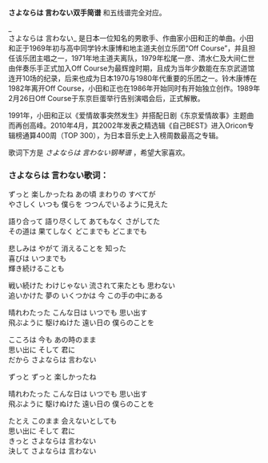 

**さよならは 言わない双手简谱** 和五线谱完全对应。

_  
さよならは 言わない_ 是日本一位知名的男歌手、作曲家小田和正的单曲。小田和正于1969年初与高中同学铃木康博和地主道夫创立乐团“Off
Course”，并且担任该乐团主唱之一，1971年地主道夫离队，1979年松尾一彦、清水仁及大间仁世由伴奏乐手正式加入Off
Course为最辉煌时期，且成为当年少数能在东京武道馆连开10场的纪录，后来也成为日本1970与1980年代重要的乐团之一。铃木康博在1982年离开Off
Course，小田和正也在1986年开始同时有开始独立创作。1989年2月26日Off Course于东京巨蛋举行告别演唱会后，正式解散。

  
1991年，小田和正以《爱情故事突然发生》并搭配日剧《东京爱情故事》主题曲而再创高峰。2010年4月，其2002年发表之精选辑《自己BEST》进入Oricon专辑榜通算400周（TOP
300），为日本音乐史上入榜周数最高之专辑。

  
歌词下方是 _さよならは 言わない钢琴谱_ ，希望大家喜欢。

### さよならは 言わない歌词：

ずっと 楽しかったね あの頃 まわりの すべてが  
やさしく いつも 僕らを つつんでいるように見えた

語り合って 語り尽くして あてもなく さがしてた  
その道は 果てしなく どこまでも どこまでも

悲しみは やがて 消えることを 知った  
喜びは いつまでも  
輝き続けることも

戦い続けた わけじゃない 流されて来たとも 思わない  
追いかけた 夢の いくつかは 今 この手の中にある

晴れわたった こんな日は いつでも 思い出す  
飛ぶように 駆けぬけた 遠い日の 僕らのことを

こころは 今も あの時のまま  
思い出に そして 君に  
だから さよならは 言わない

ずっと ずっと 楽しかったね

晴れわたった こんな日は いつでも 思い出す  
飛ぶように 駆けぬけた 遠い日の 僕らのことを

たとえ このまま 会えないとしても  
思い出に そして 君に  
きっと さよならは 言わない  
決して さよならは 言わない

